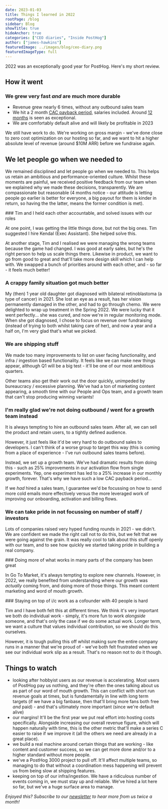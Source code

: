 ```yaml
---
date: 2023-01-03
title: Things I learned in 2022
rootPage: /blog
sidebar: Blog
showTitle: true
hideAnchor: true
categories: ["CEO diaries", "Inside PostHog"]
author: ["james-hawkins"]
featuredImage: ../images/blog/ceo-diary.png
featuredImageType: full
---
```


2022 was an exceptionally good year for PostHog. Here's my short review.

## How it went

### We grew very fast _and_ are much more durable

- Revenue grew nearly 6 times, without any outbound sales team
- We hit a 2 month [CAC payback period](https://www.thesaascfo.com/cac-payback-period/), salaries included. Around [12 months](https://www.geckoboard.com/best-practice/kpi-examples/cac-payback-period/#:~:text=The%20general%20benchmark%20for%20startups,have%20greater%20access%20to%20capital.) is seen as exceptional.
- We are comfortably default alive and will likely be profitable in 2023

We still have work to do. We're working on gross margin - we've done close to zero cost optimization on our hosting so far, and we want to hit a higher absolute level of revenue (around $10M ARR) before we fundraise again.

## We let people go when we needed to 

We remained disciplined and let people go when we needed to. This helps us retain an ambitious and performance-oriented culture. Whilst these moments are painful, we received positive feedback from our team when we explained why we made these decisions, transparently. We are compassionate but reasonable (4 months notice - our attitude is letting people go earlier is better for everyone, a big payout for them is kinder in return, so having the the latter, means the former condition is met).

### Tim and I held each other accountable, and solved issues with our roles

At one point, I was getting the little things done, but not the big ones. Tim suggested I hire Kendal (Exec Assistant). She helped solve this.

At another stage, Tim and I realised we were managing the wrong teams because the game had changed. I was good at early sales, but he's the right person to help us scale things there. Likewise in product, we want to go from good to great and that'll take more design skill which I can help with. We swapped a bunch of priorities around with each other, and - so far - it feels much better!

### A crappy family situation got much better

My (then) 1 year old daughter got diagnosed with bilateral retinoblastoma (a type of cancer) in 2021. She lost an eye as a result, has her vision permanently damaged in the other, and had to go through chemo. We were delighted to wrap up treatment in the Spring 2022. We were lucky that it went perfectly... she was cured, and now we're in regular monitoring mode. When she got diagnosed, I chose to focus on revenue over fundraising (instead of trying to both whilst taking care of her), and now a year and a half on, I'm very glad that's what we picked.

### We are shipping stuff

We made too many improvements to list on user facing functionality, and infra / ingestion based functionality. It feels like we can make new things appear, although Q1 will be a big test - it'll be one of our most ambitious quarters.

Other teams also get their work out the door quickly, unimpeded by bureaucracy / excessive planning. We've had a ton of marketing content appearing, a smooth time with our People and Ops team, and a growth team that can't stop producing winning variants!

### I'm really glad we're not doing outbound / went for a growth team instead

It is always tempting to hire an outbound sales team. After all, we can sell the product and retain users, to a tightly defined audience.

However, it just feels like it'd be very hard to do outbound sales to developers. I can't think of a worse group to target this way (this is coming from a place of experience - I've run outbound sales teams before).

Instead, we set up a growth team. We've had dramatic results from doing this - such as 25% improvements in our activation flow from single experiments. Yep, one experiment has led to a 25% increase in our monthly growth, forever. That's why we have such a low CAC payback period...

If we _had_ hired a sales team, I guarantee we'd be focussing on how to send more cold emails more effectively versus the more leveraged work of improving our onboarding, activation and billing flows.

### We can take pride in not focussing on number of staff / investors

Lots of companies raised very hyped funding rounds in 2021 - we didn't. We are confident we made the right call not to do this, but we felt that we were going against the grain. It was really cool to talk about this stuff openly with our team, and to see how quickly we started taking pride in building a real company.

### Doing more of what works in many parts of the company has been great

In Go To Market, it's always tempting to explore new channels. However, in 2022, we really benefited from understanding where our growth was _actually_ coming from, and doing more of those things. This meant content marketing and word of mouth growth.

### Staying on top of i/c work as a cofounder with 40 people is hard

Tim and I have both felt this at different times. We think it's very important we both do individual work - simply, it's more fun to work _alongside_ someone, and that's only the case if we do some actual work. Longer term, we want a culture that values individual contribution, so we should do this ourselves.

However, it is tough pulling this off whilst making sure the entire company runs in a manner that we're proud of - we've both felt frustrated when we see our individual work slip as a result. That's no reason not to do it though.

## Things to watch

* looking after hobbyist users as our revenue is accelerating. Most users of PostHog pay us nothing, and they're often the ones talking about us as part of our word of mouth growth. This can conflict with short run revenue goals at times, but is fundamentally in line with long term targets (if we have a big fanbase, then that'll bring more fans both free _and_ paid) - and that's ultimately more important (since we're default alive)
* our margins! It'll be the first year we put real effort into hosting costs specifically. Alongside increasing our overall revenue figure, which will happen naturally with time, this is the other metric that'll make a series C easier to raise if we improve it (all the others we need are already in a great place).
* we build a real machine around certain things that are working - like content and customer success, so we can get more done and/or to a higher standard without more people.
* we've a PostHog 3000 project to pull off. It'll affect multiple teams, so managing to do that without a coordination mess happening will prevent us from being slow at shipping features.
* keeping on top of our infra/ingestion. We have a ridiculous number of events coming in, we must stay up and reliable. We've hired a lot here so far, but we've a huge surface area to manage.

_Enjoyed this? Subscribe to our [newsletter](/newsletter) to hear more from us twice a month!_
